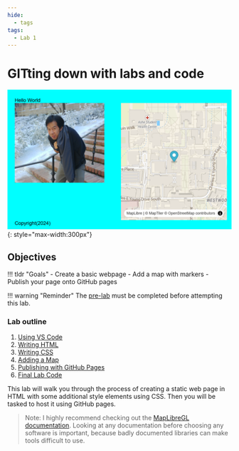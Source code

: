 ```yaml
---
hide:
  - tags
tags:
  - Lab 1
---
```

# GITting down with labs and code

![](././media/hello_world.png){: style="max-width:300px"}

## Objectives

!!! tldr "Goals"
    - Create a basic webpage
    - Add a map with markers
    - Publish your page onto GitHub pages

!!! warning "Reminder"
	The [pre-lab](../../assignments/week1/prelab) must be completed before attempting this lab.


### Lab outline

1. [Using VS Code](./0.md)
2. [Writing HTML](./1.md)
3. [Writing CSS](./2.md)
4. [Adding a Map](./3.md)
5. [Publishing with GitHub Pages](./4.md)
6. [Final Lab Code](./5.md)
   

This lab will walk you through the process of creating a static web page in HTML with some additional style elements using CSS. Then you will be tasked to host it using GitHub pages.
 
>Note: I highly recommend checking out the [MapLibreGL documentation](https://maplibre.org/maplibre-gl-js/docs/). Looking at any documentation before choosing any software is important, because badly documented libraries can make tools difficult to use. 
